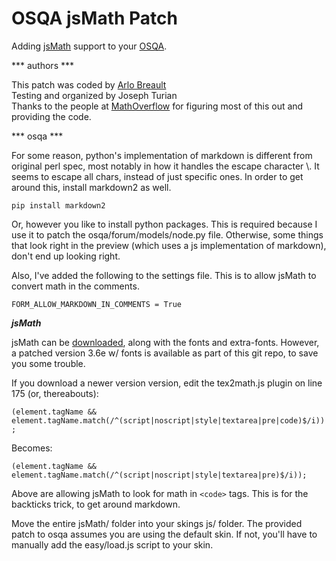 OSQA jsMath Patch
=================

Adding [jsMath](http://www.math.union.edu/~dpvc/jsMath/) support to your [OSQA](http://www.osqa.net/).


*** authors ***

This patch was coded by [Arlo Breault](http://thoughtherder.com/)  
Testing and organized by Joseph Turian  
Thanks to the people at [MathOverflow](http://mathoverflow.net/) for figuring most of this out and providing the code.  

*** osqa ***

For some reason, python's implementation of markdown is different from original perl spec,
most notably in how it handles the escape character \\. It seems to escape all chars, instead
of just specific ones. In order to get around this, install markdown2 as well.

`pip install markdown2`

Or, however you like to install python packages.
This is required because I use it to patch the osqa/forum/models/node.py file.
Otherwise, some things that look right in the preview (which uses a js implementation of markdown),
don't end up looking right.

Also, I've added the following to the settings file. This is to allow jsMath to convert math in the comments.

`FORM_ALLOW_MARKDOWN_IN_COMMENTS = True`  


***jsMath***

jsMath can be [downloaded](http://sourceforge.net/projects/jsmath/files/), along with the fonts and extra-fonts.
However, a patched version 3.6e w/ fonts is available as part of this git repo, to save you some trouble.

If you download a newer version  version, edit the tex2math.js plugin on line 175 (or, thereabouts):

`(element.tagName && element.tagName.match(/^(script|noscript|style|textarea|pre|code)$/i));`

Becomes:

`(element.tagName && element.tagName.match(/^(script|noscript|style|textarea|pre)$/i));`

Above are allowing jsMath to look for math in `<code>` tags.
This is for the backticks trick, to get around markdown.

Move the entire jsMath/ folder into your skings js/ folder.
The provided patch to osqa assumes you are using the default skin.
If not, you'll have to manually add the easy/load.js script to your skin.